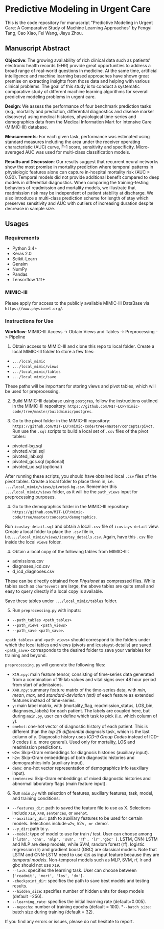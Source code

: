 # Predictive Modeling in Urgent Care

This is the code repository for manuscript "Predictive Modeling in Urgent Care: A Comparative Study of Machine Learning Approaches" by Fengyi Tang, Cao Xiao, Fei Wang, Jiayu Zhou.

## Manuscript Abstract

**Objective**: The growing availability of rich clinical data such as patients' electronic health records (EHR) provide great opportunities to address a broad range of real-world questions in medicine. At the same time, artificial intelligence and machine learning based approaches have shown great premise on extracting insights from those data and helping with various clinical problems. The goal of this study is to conduct a systematic comparative study of different machine learning algorithms for several predictive modeling problems in urgent care. 

**Design**: We assess the performance of four benchmark prediction tasks (e.g., mortality and prediction, differential diagnostics and disease marker discovery) using medical histories, physiological time-series and demographics data from the Medical Information Mart for Intensive Care (MIMIC-III) database.

**Measurements**: For each given task, performance was estimated using standard measures including the area under the receiver operating characteristic (AUC) curve, F-1 score, sensitivity and specificity. Micro-averaged AUC was used for multi-class classification models.

**Results and Discussion**: Our results suggest that recurrent neural networks show the most promise in mortality prediction where temporal patterns in physiologic features alone can capture in-hospital mortality risk (AUC > 0.90). Temporal models did not provide additional benefit compared to deep models in differential diagnostics. When comparing the training-testing behaviors of readmission and mortality models, we illustrate that readmission risk may be independent of patient stability at discharge. We also introduce a multi-class prediction scheme for length of stay which preserves sensitivity and AUC with outliers of increasing duration despite decrease in sample size.

## Usages
### Requirements
* Python 3.4+
* Keras 2.0
* Scikit-Learn
* Gensim
* NumPy
* Pandas
* Tensorflow 1.11+

### MIMIC-III ###
Please apply for access to the publicly available MIMIC-III DataBase via `https://www.physionet.org/`. 

### Instructions for Use ###

**Workflow**: MIMIC-III Access -> Obtain Views and Tables -> Preprocessing -> Pipeline

1. Obtain access to MIMIC-III and clone this repo to local folder. 
Create a local MIMIC-III folder to store a few files:
* `.../local_mimic`
* `.../local_mimic/views`
* `.../local_mimic/tables`
* `.../local_mimic/save`

These paths will be important for storing views and pivot tables, which will be used for preprocessing.

2. Build MIMIC-III database using `postgres`, follow the instructions outlined in the MIMIC-III repository: 
`https://github.com/MIT-LCP/mimic-code/tree/master/buildmimic/postgres`.

3. Go to the pivot folder in the MIMIC-III repository:
`https://github.com/MIT-LCP/mimic-code/tree/master/concepts/pivot`.
Run use the `.sql` scripts to build a local set of `.csv` files of the pivot tables:
* pivoted-bg.sql 
* pivoted_vital.sql
* pivoted_lab.sql
* pivoted_gcs.sql (optional)
* pivoted_uo.sql (optional)

After running these scripts, you should have obtained local `.csv` files of the pivot tables. 
Create a local folder to place them in, i.e. `.../local_mimic/views/pivoted-bg.csv`. 
Remember this `.../local_mimic/views` folder, as it will be the `path_views` input for preprocessing purposes.

4. Go to the demographics folder in the MIMIC-III repository:
`https://github.com/MIT-LCP/mimic-code/tree/master/concepts/demographics`.

Run `icustay-detail.sql` and obtain a local `.csv` file of `icustays-detail` view. 
Create a local folder to place the `.csv` file in, i.e.`.../local_mimic/views/icustay_details.csv`. 
Again, have this `.csv` file inside the local `views` folder.

4. Obtain a local copy of the following tables from MIMIC-III:
* admissions.csv
* diagnoses_icd.csv
* d_icd_diagnoses.csv

These can be directly obtained from *Physionet* as compressed files. 
While tables such as `chartevents` are large, the above tables are quite small and easy to query directly if a local copy is available. 

Save these tables under `.../local_mimic/tables` folder. 

5. Run `preprocessing.py` with inputs: 
* `--path_tables <path_tables>`
* `--path_views <path_views>`
* `--path_save <path_save>`.

`<path_tables>` and `<path_views>`  should correspond to the folders under which the local tables and views (pivots and icustayst-details) are saved.
 `<path_save>` corresponds to the desired folder to save your variables for training and beyond.
 
 `preprocessing.py` will generate the following files:
 * `X19.npy`: main feature tensor, consisting of time-series data generated from a combination of 19 lab values and vital signs over 48 hour period from start of admissions. 
 * `X48.npy`:  summary feature matrix of the time-series data, with *min*, *mean*, *max*, and *standard-deviation (std)* of each feature as extended features instead of time-series. 
 * `y`: main label matrix, with (mortality_flag, readmission_status, LOS_bin, diagnoses_labels) for each patient. The labels are coupled here, but during `main.py`, user can define which task to pick (i.e. which column of `y`).   
 * `onehot`: one-hot vector of diagnostic history of each patient. This is different than the *top 25 differential diagnosis* task, which is the last column of `y`. Diagnostic history uses *ICD-9 Group Codes* instead of ICD-9 codes (i.e. more general). Used only for mortality, LOS and readmission predictions. 
 * `w2v`: Skip-Gram embeddings for diagnosis histories (auxiliary input). 
 * `h2v`: Skip-Gram embeddings of both diagnostic histories and demographics info (auxiliary input).
 * `demo`: one-hot vector representation of demographics info (auxiliary input).
 * `sentences`: Skip-Gram embeddings of mixed diagnostic histories and abnormal laboratory flags (main feature input).
 
 6. Run `main.py` with selection of features, auxiliary features, task, model, and training conditions:
 * `--features_dir`: path to saved the feature file to use as X. Selections include `X19`, `X48`, `sentences`, or `onehot`.
 * `--auxiliary_dir`: path to auxiliary features to be used for certain models. Selections include `w2v`, h2v`, or `demo`.
 * `--y_dir`: path to `y`.
 * `--model`: type of model to use for train / test. User can choose among `['lstm', 'cnn', 'mlp', 'svm', 'rf', 'lr','gbc' ]`. LSTM, CNN-LSTM and MLP are deep models, while SVM, random forest (rf), logistic regression (lr) and gradient boost (GBC) are classical models. Note that LSTM and CNN-LSTM need to use `X19` as input feature because they are *temporal models*.  Non-temporal models such as MLP, SVM, rf, lr and gbc should not use `X19`. 
 * `--task`: specifies the learning task. User can choose between `['readmit', 'mort', 'los', 'dx']`.
 * `-checkpoint_dir`: specifies the path to save best models and testing results. 
* `--hidden_size`: specifies number of hidden units for deep models (default =256). 
 * `--learning_rate`: specifies the initial learning rate (default=0.005).
 * `--nepochs`: number of training epochs (default = 100).
 *`--batch_size`: batch size during training (default = 32).

If you find any errors or issues, please do not hesitate to report. 
 
